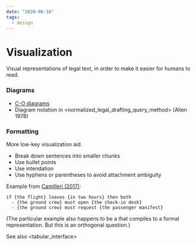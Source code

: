 ```yaml
---
date: "2020-06-16"
tags:
  - design
---
```


# Visualization

Visual representations of legal text, in order to make it easier for humans to read.

### Diagrams

- [C-O diagrams](http://www.cse.chalmers.se/~gersch/scc2010.pdf)
- Diagram notation in <normalized_legal_drafting_query_method> (Allen 1978)

### Formatting

More low-key visualization aid.
* Break down sentences into smaller chunks
* Use bullet points
* Use intendation
* Use hyphens or parentheses to avoid attachment ambiguity

Example from [Camilleri (2017)](https://gupea.ub.gu.se/bitstream/2077/53815/1/gupea_2077_53815_1.pdf):

```
if {the flight} leaves {in two hours} then both
  - {the ground crew} must open {the check-in desk}
  - {the ground crew} must request {the passenger manifest}
```

(The particular example also happens to be a <cnl> that compiles to a formal representation. But this is an orthogonal question.)

See also <tabular_interface>
